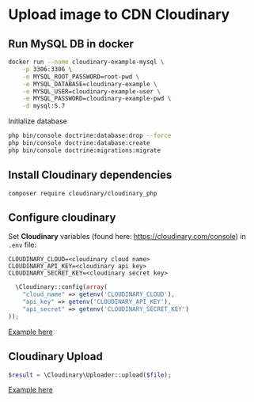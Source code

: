 # Upload image to CDN Cloudinary

## Run MySQL DB in docker

  ```bash
  docker run --name cloudinary-example-mysql \
      -p 3306:3306 \
      -e MYSQL_ROOT_PASSWORD=root-pwd \
      -e MYSQL_DATABASE=cloudinary-example \
      -e MYSQL_USER=cloudinary-example-user \
      -e MYSQL_PASSWORD=cloudinary-example-pwd \
      -d mysql:5.7
  ```

  Initialize database

  ```bash
  php bin/console doctrine:database:drop --force
  php bin/console doctrine:database:create
  php bin/console doctrine:migrations:migrate
  ```

## Install Cloudinary dependencies

  ```
  composer require cloudinary/cloudinary_php
  ```

## Configure cloudinary 

  
  Set **Cloudinary** variables (found here: https://cloudinary.com/console) in `.env` file:

  ```
  CLOUDINARY_CLOUD=<cloudinary cloud name>
  CLOUDINARY_API_KEY=<cloudinary api key>
  CLOUDINARY_SECRET_KEY=<cloudinary secret key>
  ```

  ```php
    \Cloudinary::config(array(
      "cloud_name" => getenv('CLOUDINARY_CLOUD'),
      "api_key" => getenv('CLOUDINARY_API_KEY'),
      "api_secret" => getenv('CLOUDINARY_SECRET_KEY')
  ));
  ```

  [Example here](src/Controller/ProfileController.php#L54)

## Cloudinary Upload

  ```php
  $result = \Cloudinary\Uploader::upload($file);
  ```

  [Example here](src/Controller/ProfileController.php#L60)


